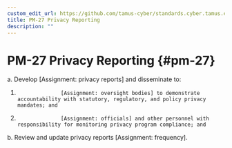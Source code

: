 ```yaml
---
custom_edit_url: https://github.com/tamus-cyber/standards.cyber.tamus.edu/tree/main/content/tamus.edu/TAMUS_profile.xml
title: PM-27 Privacy Reporting
description: ""
---
```


# PM-27 Privacy Reporting {#pm-27}

a. Develop [Assignment: privacy reports] and disseminate to:

1. 
                     [Assignment: oversight bodies] to demonstrate accountability with statutory, regulatory, and policy privacy mandates; and

2. 
                     [Assignment: officials] and other personnel with responsibility for monitoring privacy program compliance; and

b. Review and update privacy reports [Assignment: frequency].

